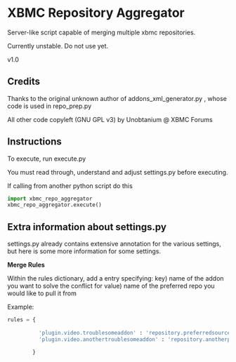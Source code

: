 XBMC Repository Aggregator
====================

Server-like script capable of merging multiple xbmc repositories.

Currently unstable. Do not use yet.

v1.0


Credits
-------

Thanks to the original unknown author of addons_xml_generator.py , whose code is used in repo_prep.py

All other code copyleft (GNU GPL v3) by Unobtanium @ XBMC Forums


Instructions
------------

To execute, run execute.py

You must read through, understand and adjust settings.py before executing.

If calling from another python script do this

```python
import xbmc_repo_aggregator
xbmc_repo_aggregator.execute()
```



Extra information about settings.py
------------------------------------

settings.py already contains extensive annotation for the various settings, but here is some more information for some settings.

__Merge Rules__

Within the rules dictionary, add a entry specifying:
key) name of the addon you want to solve the conflict for
value) name of the preferred repo you would like to pull it from

Example:

```python
rules = {
    
          'plugin.video.troublesomeaddon' : 'repository.preferredsource',
          'plugin.video.anothertroublesomeaddon' : 'repository.anotherpreferredsource'

        }
```